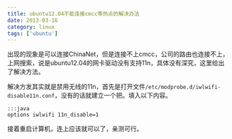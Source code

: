 ```yaml
---
title: ubuntu12.04不能连接cmcc等热点的解决办法
date: 2013-03-16
category: linux
tags: ['ubuntu']
---
```


出现的现象是可以连接ChinaNet，但是连接不上cmcc，公司的路由也连接不上，上网搜索，说是ubuntu12.04的网卡驱动没有支持11n，具体没有深究，这里给出了解决方法。
<!-- excerpt -->

解决方发其实就是禁用无线的11n，首先是打开文件`/etc/modprobe.d/iwlwifi-disable11n.conf`，没有的话就建立一个把。填入以下内容。

    :::java
    options iwlwifi 11n_disable=1

接着重启计算机，连上应该就可以了，亲测可行。

